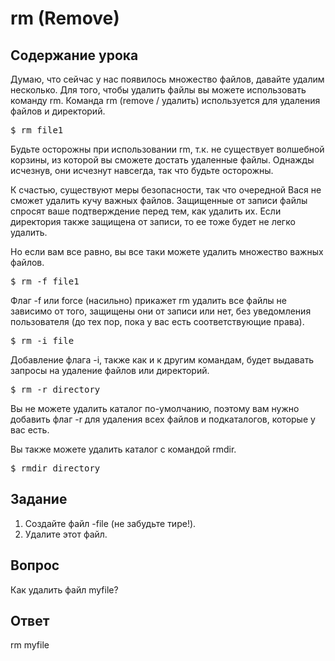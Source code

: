 # rm (Remove)

## Содержание урока

Думаю, что сейчас у нас появилось множество файлов, давайте удалим несколько. Для того, чтобы удалить файлы вы можете использовать команду rm. Команда rm (remove / удалить) используется для удаления файлов и директорий.

<pre>$ rm file1</pre>

Будьте осторожны при использовании rm, т.к. не существует волшебной корзины, из которой вы сможете достать удаленные файлы. Однажды исчезнув, они исчезнут навсегда, так что будьте осторожны.

К счастью, существуют меры безопасности, так что очередной Вася не сможет удалить кучу важных файлов. Защищенные от записи файлы спросят ваше подтверждение перед тем, как удалить их. Если директория также защищена от записи, то ее тоже будет не легко удалить.

Но если вам все равно, вы все таки можете удалить множество важных файлов.

<pre>$ rm -f file1</pre>

Флаг -f или force (насильно) прикажет rm удалить все файлы не зависимо от того, защищены они от записи или нет, без уведомления пользователя (до тех пор, пока у вас есть соответствующие права).

<pre>$ rm -i file</pre>

Добавление флага -i, также как и к другим командам, будет выдавать запросы на удаление файлов или директорий.

<pre>$ rm -r directory</pre>

Вы не можете удалить каталог по-умолчанию, поэтому вам нужно добавить флаг -r для удаления всех файлов и подкаталогов, которые у вас есть.

Вы также можете удалить каталог с командой rmdir.

<pre>$ rmdir directory</pre>

## Задание

<ol>
<li>Создайте файл -file (не забудьте тире!).</li>
<li>Удалите этот файл.</li>
</ol>

## Вопрос

Как удалить файл myfile?

## Ответ

rm myfile